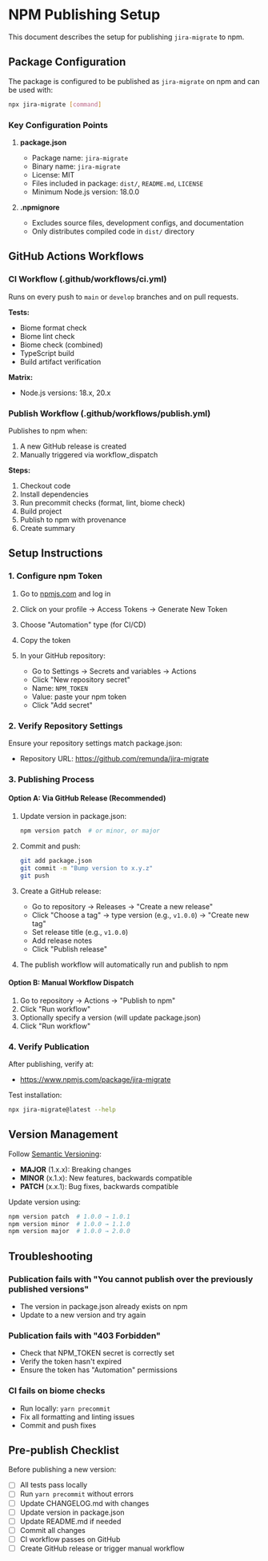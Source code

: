 # NPM Publishing Setup

This document describes the setup for publishing `jira-migrate` to npm.

## Package Configuration

The package is configured to be published as `jira-migrate` on npm and can be used with:

```bash
npx jira-migrate [command]
```

### Key Configuration Points

1. **package.json**
   - Package name: `jira-migrate`
   - Binary name: `jira-migrate`
   - License: MIT
   - Files included in package: `dist/`, `README.md`, `LICENSE`
   - Minimum Node.js version: 18.0.0

2. **.npmignore**
   - Excludes source files, development configs, and documentation
   - Only distributes compiled code in `dist/` directory

## GitHub Actions Workflows

### CI Workflow (.github/workflows/ci.yml)

Runs on every push to `main` or `develop` branches and on pull requests.

**Tests:**
- Biome format check
- Biome lint check
- Biome check (combined)
- TypeScript build
- Build artifact verification

**Matrix:**
- Node.js versions: 18.x, 20.x

### Publish Workflow (.github/workflows/publish.yml)

Publishes to npm when:
1. A new GitHub release is created
2. Manually triggered via workflow_dispatch

**Steps:**
1. Checkout code
2. Install dependencies
3. Run precommit checks (format, lint, biome check)
4. Build project
5. Publish to npm with provenance
6. Create summary

## Setup Instructions

### 1. Configure npm Token

1. Go to [npmjs.com](https://www.npmjs.com/) and log in
2. Click on your profile → Access Tokens → Generate New Token
3. Choose "Automation" type (for CI/CD)
4. Copy the token

5. In your GitHub repository:
   - Go to Settings → Secrets and variables → Actions
   - Click "New repository secret"
   - Name: `NPM_TOKEN`
   - Value: paste your npm token
   - Click "Add secret"

### 2. Verify Repository Settings

Ensure your repository settings match package.json:
- Repository URL: https://github.com/remunda/jira-migrate

### 3. Publishing Process

#### Option A: Via GitHub Release (Recommended)

1. Update version in package.json:
   ```bash
   npm version patch  # or minor, or major
   ```

2. Commit and push:
   ```bash
   git add package.json
   git commit -m "Bump version to x.y.z"
   git push
   ```

3. Create a GitHub release:
   - Go to repository → Releases → "Create a new release"
   - Click "Choose a tag" → type version (e.g., `v1.0.0`) → "Create new tag"
   - Set release title (e.g., `v1.0.0`)
   - Add release notes
   - Click "Publish release"

4. The publish workflow will automatically run and publish to npm

#### Option B: Manual Workflow Dispatch

1. Go to repository → Actions → "Publish to npm"
2. Click "Run workflow"
3. Optionally specify a version (will update package.json)
4. Click "Run workflow"

### 4. Verify Publication

After publishing, verify at:
- https://www.npmjs.com/package/jira-migrate

Test installation:
```bash
npx jira-migrate@latest --help
```

## Version Management

Follow [Semantic Versioning](https://semver.org/):
- **MAJOR** (1.x.x): Breaking changes
- **MINOR** (x.1.x): New features, backwards compatible
- **PATCH** (x.x.1): Bug fixes, backwards compatible

Update version using:
```bash
npm version patch  # 1.0.0 → 1.0.1
npm version minor  # 1.0.0 → 1.1.0
npm version major  # 1.0.0 → 2.0.0
```

## Troubleshooting

### Publication fails with "You cannot publish over the previously published versions"
- The version in package.json already exists on npm
- Update to a new version and try again

### Publication fails with "403 Forbidden"
- Check that NPM_TOKEN secret is correctly set
- Verify the token hasn't expired
- Ensure the token has "Automation" permissions

### CI fails on biome checks
- Run locally: `yarn precommit`
- Fix all formatting and linting issues
- Commit and push fixes

## Pre-publish Checklist

Before publishing a new version:

- [ ] All tests pass locally
- [ ] Run `yarn precommit` without errors
- [ ] Update CHANGELOG.md with changes
- [ ] Update version in package.json
- [ ] Update README.md if needed
- [ ] Commit all changes
- [ ] CI workflow passes on GitHub
- [ ] Create GitHub release or trigger manual workflow
